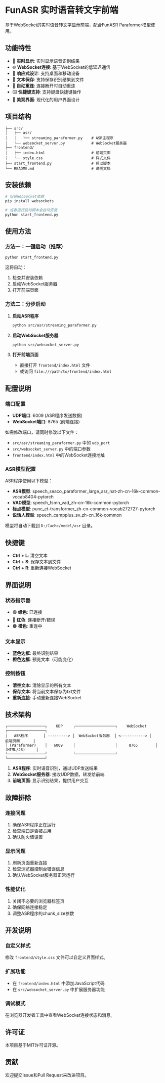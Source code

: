 # FunASR 实时语音转文字前端

基于WebSocket的实时语音转文字显示前端，配合FunASR Paraformer模型使用。

## 功能特性

- 🎤 **实时显示**: 实时显示语音识别结果
- 🌐 **WebSocket连接**: 基于WebSocket的低延迟通信
- 📱 **响应式设计**: 支持桌面和移动设备
- 💾 **文本保存**: 支持保存识别结果到文件
- 🔄 **自动重连**: 连接断开时自动重连
- ⌨️ **快捷键支持**: 支持键盘快捷键操作
- 🎨 **美观界面**: 现代化的用户界面设计

## 项目结构

```
├── src/
│   ├── asr/
│   │   └── streaming_paraformer.py    # ASR主程序
│   └── websocket_server.py            # WebSocket服务器
├── frontend/
│   ├── index.html                     # 前端页面
│   └── style.css                      # 样式文件
├── start_frontend.py                  # 启动脚本
└── README.md                          # 说明文档
```

## 安装依赖

```bash
# 安装WebSocket依赖
pip install websockets

# 或者运行启动脚本会自动安装
python start_frontend.py
```

## 使用方法

### 方法一：一键启动（推荐）

```bash
python start_frontend.py
```

这将自动：
1. 检查并安装依赖
2. 启动WebSocket服务器
3. 打开前端页面

### 方法二：分步启动

1. **启动ASR程序**
   ```bash
   python src/asr/streaming_paraformer.py
   ```

2. **启动WebSocket服务器**
   ```bash
   python src/websocket_server.py
   ```

3. **打开前端页面**
   - 直接打开 `frontend/index.html` 文件
   - 或访问 `file:///path/to/frontend/index.html`

## 配置说明

### 端口配置

- **UDP端口**: 6009 (ASR程序发送数据)
- **WebSocket端口**: 8765 (前端连接)

如需修改端口，请同时修改以下文件：
- `src/asr/streaming_paraformer.py` 中的 `udp_port`
- `src/websocket_server.py` 中的端口参数
- `frontend/index.html` 中的WebSocket连接地址

### ASR模型配置

ASR程序使用以下模型：
- **ASR模型**: speech_seaco_paraformer_large_asr_nat-zh-cn-16k-common-vocab8404-pytorch
- **VAD模型**: speech_fsmn_vad_zh-cn-16k-common-pytorch  
- **标点模型**: punc_ct-transformer_zh-cn-common-vocab272727-pytorch
- **说话人模型**: speech_campplus_sv_zh-cn_16k-common

模型将自动下载到 `D:/Cache/model/asr` 目录。

## 快捷键

- **Ctrl + L**: 清空文本
- **Ctrl + S**: 保存文本到文件
- **Ctrl + R**: 重新连接WebSocket

## 界面说明

### 状态指示器
- 🟢 **绿色**: 已连接
- 🔴 **红色**: 连接断开/错误
- 🟠 **橙色**: 重连中

### 文本显示
- **蓝色边框**: 最终识别结果
- **橙色边框**: 预览文本（可能变化）

### 控制按钮
- **清空文本**: 清除显示的所有文本
- **保存文本**: 将当前文本保存为txt文件
- **重新连接**: 手动重新连接WebSocket

## 技术架构

```
┌─────────────────┐    UDP     ┌──────────────────┐    WebSocket    ┌─────────────────┐
│   ASR程序       │ ---------> │  WebSocket服务器  │ <-----------> │   前端页面      │
│ (Paraformer)    │   6009     │                  │     8765        │   (HTML/JS)     │
└─────────────────┘            └──────────────────┘                 └─────────────────┘
```

1. **ASR程序**: 实时语音识别，通过UDP发送结果
2. **WebSocket服务器**: 接收UDP数据，转发给前端
3. **前端页面**: 显示识别结果，提供用户交互

## 故障排除

### 连接问题
1. 确保ASR程序正在运行
2. 检查端口是否被占用
3. 确认防火墙设置

### 显示问题
1. 刷新页面重新连接
2. 检查浏览器控制台错误信息
3. 确认WebSocket服务器正常运行

### 性能优化
1. 关闭不必要的浏览器标签页
2. 确保网络连接稳定
3. 调整ASR程序的chunk_size参数

## 开发说明

### 自定义样式
修改 `frontend/style.css` 文件可以自定义界面样式。

### 扩展功能
- 在 `frontend/index.html` 中添加JavaScript代码
- 在 `src/websocket_server.py` 中扩展服务器功能

### 调试模式
在浏览器开发者工具中查看WebSocket连接状态和消息。

## 许可证

本项目基于MIT许可证开源。

## 贡献

欢迎提交Issue和Pull Request来改进项目。
